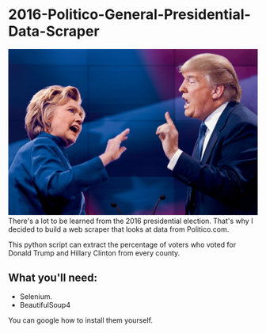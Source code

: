 # 2016-Politico-General-Presidential-Data-Scraper

![Image of Hillary and Trump](https://github.com/SethConnell/2016-Politico-General-Presidential-Data-Scraper/blob/master/hilarious.jpg?raw=true)
There's a lot to be learned from the 2016 presidential election. That's why I decided to build a web scraper that looks at data from Politico.com.

This python script can extract the percentage of voters who voted for Donald Trump and Hillary Clinton from every county.

## What you'll need:
* Selenium.
* BeautifulSoup4

You can google how to install them yourself.
